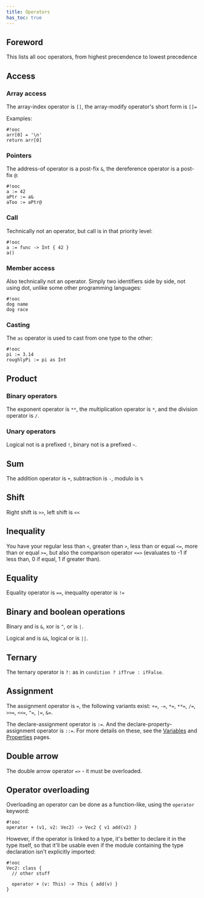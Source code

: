 ```yaml
---
title: Operators
has_toc: true
---
```


## Foreword

This lists all ooc operators, from highest precendence to lowest precedence

## Access

### Array access

The array-index operator is `[]`, the array-modify operator's short form is `[]=`

Examples:

    #!ooc
    arr[0] = '\n'
    return arr[0]

### Pointers

The address-of operator is a post-fix `&`, the dereference operator is a post-fix
`@`:

    #!ooc
    a := 42
    aPtr := a&
    aToo := aPtr@

### Call

Technically not an operator, but call is in that priority level:

    #!ooc
    a := func -> Int { 42 }
    a()

### Member access

Also technically not an operator. Simply two identifiers side by side,
not using dot, unlike some other programming languages:

    #!ooc
    dog name
    dog race

### Casting

The `as` operator is used to cast from one type to the other:

    #!ooc
    pi := 3.14
    roughlyPi := pi as Int

## Product

### Binary operators

The exponent operator is `**`, the multiplication operator is `*`,
and the division operator is `/`.

### Unary operators

Logical not is a prefixed `!`, binary not is a prefixed `~`.

## Sum

The addition operator is `+`, subtraction is `-`,
modulo is `%`

## Shift

Right shift is `>>`, left shift is `<<`

## Inequality

You have your regular less than `<`, greater than `>`,
less than or equal `<=`, more than or equal `>=`,
but also the comparison operator `<=>` (evaluates to -1
if less than, 0 if equal, 1 if greater than).

## Equality

Equality operator is `==`, inequality operator is `!=`

## Binary and boolean operations

Binary and is `&`, xor is `^`, or is `|`.

Logical and is `&&`, logical or is `||`.

## Ternary

The ternary operator is `?:` as in `condition ? ifTrue : ifFalse`.

## Assignment

The assignment operator is `=`, the following variants exist:
`+=`, `-=`, `*=`, `**=`, `/=`, `>>=`, `<<=`, `^=`, `|=`, `&=`.

The declare-assignment operator is `:=`. And the declare-property-assignment
operator is `::=`. For more details on these, see the [Variables][vars] and
[Properties][props] pages.

[vars]: /docs/lang/values/#variables
[props]: /docs/lang/classes/#properties

## Double arrow

The double arrow operator `=>` - it must be overloaded.

## Operator overloading

Overloading an operator can be done as a function-like, using the
`operator` keyword:

    #!ooc
    operator + (v1, v2: Vec2) -> Vec2 { v1 add(v2) }

However, if the operator is linked to a type, it's better to declare
it in the type itself, so that it'll be usable even if the module containing
the type declaration isn't explicitly imported:

    #!ooc
    Vec2: class {
      // other stuff

      operator + (v: This) -> This { add(v) }
    }

